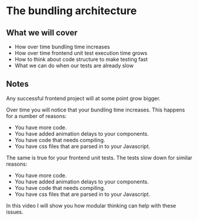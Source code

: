 # The bundling architecture

## What we will cover

- How over time bundling time increases
- How over time frontend unit test execution time grows
- How to think about code structure to make testing fast
- What we can do when our tests are already slow

## Notes

Any successful frontend project will at some point grow bigger.

Over time you will notice that your bundling time increases.
This happens for a number of reasons:

- You have more code.
- You have added animation delays to your components.
- You have code that needs compiling.
- You have css files that are parsed in to your Javascript.

The same is true for your frontend unit tests.
The tests slow down for similar reasons:

- You have more code.
- You have added animation delays to your components.
- You have code that needs compiling.
- You have css files that are parsed in to your Javascript.

In this video I will show you how modular thinking can help with these issues.
